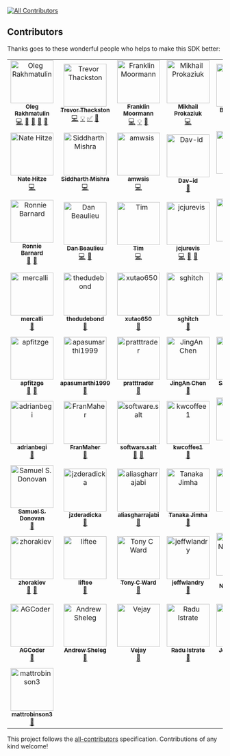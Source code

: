 <!-- ALL-CONTRIBUTORS-BADGE:START - Do not remove or modify this section -->
[![All Contributors](https://img.shields.io/badge/all_contributors-64-orange.svg?style=flat-square)](#contributors-)
<!-- ALL-CONTRIBUTORS-BADGE:END -->

## Contributors

Thanks goes to these wonderful people who helps to make this SDK better:

<!-- ALL-CONTRIBUTORS-LIST:START - Do not remove or modify this section -->
<!-- prettier-ignore-start -->
<!-- markdownlint-disable -->
<table>
  <tbody>
    <tr>
      <td align="center"><a href="https://github.com/OlegRa"><img src="https://avatars.githubusercontent.com/u/4800940?v=4?s=100" width="100px;" alt="Oleg Rakhmatulin"/><br /><sub><b>Oleg Rakhmatulin</b></sub></a><br /><a href="https://github.com/OlegRa/Alpaca.Markets/commits?author=OlegRa" title="Code">💻</a> <a href="#ideas-OlegRa" title="Ideas, Planning, & Feedback">🤔</a> <a href="#maintenance-OlegRa" title="Maintenance">🚧</a> <a href="#question-OlegRa" title="Answering Questions">💬</a> <a href="https://github.com/OlegRa/Alpaca.Markets/pulls?q=is%3Apr+reviewed-by%3AOlegRa" title="Reviewed Pull Requests">👀</a></td>
      <td align="center"><a href="https://github.com/ttt733"><img src="https://avatars.githubusercontent.com/u/6812582?v=4?s=100" width="100px;" alt="Trevor Thackston"/><br /><sub><b>Trevor Thackston</b></sub></a><br /><a href="https://github.com/OlegRa/Alpaca.Markets/commits?author=ttt733" title="Code">💻</a> <a href="#example-ttt733" title="Examples">💡</a> <a href="#tutorial-ttt733" title="Tutorials">✅</a> <a href="https://github.com/OlegRa/Alpaca.Markets/issues?q=author%3Attt733" title="Bug reports">🐛</a></td>
      <td align="center"><a href="https://github.com/ooples/OoplesFinance.StockIndicators"><img src="https://avatars.githubusercontent.com/u/3075685?v=4?s=100" width="100px;" alt="Franklin Moormann"/><br /><sub><b>Franklin Moormann</b></sub></a><br /><a href="https://github.com/OlegRa/Alpaca.Markets/commits?author=ooples" title="Code">💻</a> <a href="#example-ooples" title="Examples">💡</a> <a href="https://github.com/OlegRa/Alpaca.Markets/issues?q=author%3Aooples" title="Bug reports">🐛</a></td>
      <td align="center"><a href="https://github.com/ElektroMech"><img src="https://avatars.githubusercontent.com/u/10456459?v=4?s=100" width="100px;" alt="Mikhail Prokaziuk"/><br /><sub><b>Mikhail Prokaziuk</b></sub></a><br /><a href="https://github.com/OlegRa/Alpaca.Markets/commits?author=ElektroMech" title="Code">💻</a></td>
      <td align="center"><a href="https://github.com/biyimaks"><img src="https://avatars.githubusercontent.com/u/382250?v=4?s=100" width="100px;" alt="Biyi Makinde"/><br /><sub><b>Biyi Makinde</b></sub></a><br /><a href="https://github.com/OlegRa/Alpaca.Markets/commits?author=biyimaks" title="Code">💻</a> <a href="https://github.com/OlegRa/Alpaca.Markets/issues?q=author%3Abiyimaks" title="Bug reports">🐛</a></td>
      <td align="center"><a href="https://www.gjtorikian.com/"><img src="https://avatars.githubusercontent.com/u/64050?v=4?s=100" width="100px;" alt="Garen Torikian"/><br /><sub><b>Garen Torikian</b></sub></a><br /><a href="https://github.com/OlegRa/Alpaca.Markets/commits?author=gjtorikian" title="Code">💻</a></td>
      <td align="center"><a href="https://github.com/ajit-kolathur"><img src="https://avatars.githubusercontent.com/u/1821869?v=4?s=100" width="100px;" alt="Vishwajit Kolathur"/><br /><sub><b>Vishwajit Kolathur</b></sub></a><br /><a href="https://github.com/OlegRa/Alpaca.Markets/commits?author=ajit-kolathur" title="Code">💻</a></td>
    </tr>
    <tr>
      <td align="center"><a href="http://nhitze.com"><img src="https://avatars.githubusercontent.com/u/3506334?v=4?s=100" width="100px;" alt="Nate Hitze"/><br /><sub><b>Nate Hitze</b></sub></a><br /><a href="https://github.com/OlegRa/Alpaca.Markets/commits?author=natehitze" title="Code">💻</a></td>
      <td align="center"><a href="https://hard-coder05.github.io/"><img src="https://avatars.githubusercontent.com/u/54059881?v=4?s=100" width="100px;" alt="Siddharth Mishra"/><br /><sub><b>Siddharth Mishra</b></sub></a><br /><a href="https://github.com/OlegRa/Alpaca.Markets/commits?author=Hard-Coder05" title="Code">💻</a></td>
      <td align="center"><a href="https://github.com/amwsis"><img src="https://avatars.githubusercontent.com/u/56340509?v=4?s=100" width="100px;" alt="amwsis"/><br /><sub><b>amwsis</b></sub></a><br /><a href="https://github.com/OlegRa/Alpaca.Markets/commits?author=amwsis" title="Code">💻</a></td>
      <td align="center"><a href="https://github.com/Dav-id"><img src="https://avatars.githubusercontent.com/u/172320?v=4?s=100" width="100px;" alt="Dav-id"/><br /><sub><b>Dav-id</b></sub></a><br /><a href="https://github.com/OlegRa/Alpaca.Markets/commits?author=Dav-id" title="Documentation">📖</a></td>
      <td align="center"><a href="https://github.com/shlomikushchi"><img src="https://avatars.githubusercontent.com/u/7924802?v=4?s=100" width="100px;" alt="Shlomi Kushchi"/><br /><sub><b>Shlomi Kushchi</b></sub></a><br /><a href="https://github.com/OlegRa/Alpaca.Markets/commits?author=shlomikushchi" title="Documentation">📖</a> <a href="#ideas-shlomikushchi" title="Ideas, Planning, & Feedback">🤔</a></td>
      <td align="center"><a href="https://github.com/PrometheusUno"><img src="https://avatars.githubusercontent.com/u/3609585?v=4?s=100" width="100px;" alt="PrometheusUno"/><br /><sub><b>PrometheusUno</b></sub></a><br /><a href="https://github.com/OlegRa/Alpaca.Markets/commits?author=PrometheusUno" title="Documentation">📖</a></td>
      <td align="center"><a href="http://stackoverflow.com/users/332960/chris-schmich"><img src="https://avatars.githubusercontent.com/u/1562839?v=4?s=100" width="100px;" alt="Christopher Paul Schmich"/><br /><sub><b>Christopher Paul Schmich</b></sub></a><br /><a href="https://github.com/OlegRa/Alpaca.Markets/commits?author=schmich" title="Documentation">📖</a></td>
    </tr>
    <tr>
      <td align="center"><a href="http://www.ronniebarnard.com"><img src="https://avatars.githubusercontent.com/u/6628234?v=4?s=100" width="100px;" alt="Ronnie Barnard"/><br /><sub><b>Ronnie Barnard</b></sub></a><br /><a href="https://github.com/OlegRa/Alpaca.Markets/commits?author=Ronmenator" title="Documentation">📖</a> <a href="https://github.com/OlegRa/Alpaca.Markets/issues?q=author%3ARonmenator" title="Bug reports">🐛</a></td>
      <td align="center"><a href="http://app.xtrades.net"><img src="https://avatars.githubusercontent.com/u/9411281?v=4?s=100" width="100px;" alt="Dan Beaulieu"/><br /><sub><b>Dan Beaulieu</b></sub></a><br /><a href="https://github.com/OlegRa/Alpaca.Markets/commits?author=codebeaulieu" title="Code">💻</a> <a href="https://github.com/OlegRa/Alpaca.Markets/issues?q=author%3Acodebeaulieu" title="Bug reports">🐛</a></td>
      <td align="center"><a href="https://github.com/Xallen79"><img src="https://avatars.githubusercontent.com/u/7258467?v=4?s=100" width="100px;" alt="Tim"/><br /><sub><b>Tim</b></sub></a><br /><a href="https://github.com/OlegRa/Alpaca.Markets/commits?author=Xallen79" title="Code">💻</a></td>
      <td align="center"><a href="https://github.com/jcjurevis"><img src="https://avatars.githubusercontent.com/u/34969570?v=4?s=100" width="100px;" alt="jcjurevis"/><br /><sub><b>jcjurevis</b></sub></a><br /><a href="https://github.com/OlegRa/Alpaca.Markets/commits?author=jcjurevis" title="Code">💻</a> <a href="https://github.com/OlegRa/Alpaca.Markets/issues?q=author%3Ajcjurevis" title="Bug reports">🐛</a> <a href="#ideas-jcjurevis" title="Ideas, Planning, & Feedback">🤔</a></td>
      <td align="center"><a href="http://bitministry.com"><img src="https://avatars.githubusercontent.com/u/1719076?v=4?s=100" width="100px;" alt="Andrew Rebane"/><br /><sub><b>Andrew Rebane</b></sub></a><br /><a href="https://github.com/OlegRa/Alpaca.Markets/commits?author=koolinoor" title="Code">💻</a> <a href="https://github.com/OlegRa/Alpaca.Markets/issues?q=author%3Akoolinoor" title="Bug reports">🐛</a></td>
      <td align="center"><a href="https://github.com/umitanuki"><img src="https://avatars.githubusercontent.com/u/33334?v=4?s=100" width="100px;" alt="Hitoshi Harada"/><br /><sub><b>Hitoshi Harada</b></sub></a><br /><a href="https://github.com/OlegRa/Alpaca.Markets/issues?q=author%3Aumitanuki" title="Bug reports">🐛</a> <a href="#ideas-umitanuki" title="Ideas, Planning, & Feedback">🤔</a> <a href="#business-umitanuki" title="Business development">💼</a> <a href="#financial-umitanuki" title="Financial">💵</a></td>
      <td align="center"><a href="https://github.com/smartchris84"><img src="https://avatars.githubusercontent.com/u/34967174?v=4?s=100" width="100px;" alt="smartchris84"/><br /><sub><b>smartchris84</b></sub></a><br /><a href="https://github.com/OlegRa/Alpaca.Markets/issues?q=author%3Asmartchris84" title="Bug reports">🐛</a></td>
    </tr>
    <tr>
      <td align="center"><a href="https://github.com/mercalli"><img src="https://avatars.githubusercontent.com/u/30153135?v=4?s=100" width="100px;" alt="mercalli"/><br /><sub><b>mercalli</b></sub></a><br /><a href="https://github.com/OlegRa/Alpaca.Markets/issues?q=author%3Amercalli" title="Bug reports">🐛</a></td>
      <td align="center"><a href="https://github.com/thedudebond"><img src="https://avatars.githubusercontent.com/u/49367928?v=4?s=100" width="100px;" alt="thedudebond"/><br /><sub><b>thedudebond</b></sub></a><br /><a href="https://github.com/OlegRa/Alpaca.Markets/issues?q=author%3Athedudebond" title="Bug reports">🐛</a></td>
      <td align="center"><a href="https://github.com/xutao650"><img src="https://avatars.githubusercontent.com/u/35321188?v=4?s=100" width="100px;" alt="xutao650"/><br /><sub><b>xutao650</b></sub></a><br /><a href="https://github.com/OlegRa/Alpaca.Markets/issues?q=author%3Axutao650" title="Bug reports">🐛</a></td>
      <td align="center"><a href="https://github.com/sghitch"><img src="https://avatars.githubusercontent.com/u/10263742?v=4?s=100" width="100px;" alt="sghitch"/><br /><sub><b>sghitch</b></sub></a><br /><a href="https://github.com/OlegRa/Alpaca.Markets/issues?q=author%3Asghitch" title="Bug reports">🐛</a></td>
      <td align="center"><a href="https://github.com/Wingspear"><img src="https://avatars.githubusercontent.com/u/27274272?v=4?s=100" width="100px;" alt="Ethan Soo"/><br /><sub><b>Ethan Soo</b></sub></a><br /><a href="https://github.com/OlegRa/Alpaca.Markets/issues?q=author%3AWingspear" title="Bug reports">🐛</a></td>
      <td align="center"><a href="https://github.com/jameswhollister"><img src="https://avatars.githubusercontent.com/u/3201623?v=4?s=100" width="100px;" alt="James Hollister"/><br /><sub><b>James Hollister</b></sub></a><br /><a href="https://github.com/OlegRa/Alpaca.Markets/issues?q=author%3Ajameswhollister" title="Bug reports">🐛</a></td>
      <td align="center"><a href="https://github.com/DragonMastery"><img src="https://avatars.githubusercontent.com/u/29132830?v=4?s=100" width="100px;" alt="Dragon Mastery"/><br /><sub><b>Dragon Mastery</b></sub></a><br /><a href="https://github.com/OlegRa/Alpaca.Markets/issues?q=author%3ADragonMastery" title="Bug reports">🐛</a></td>
    </tr>
    <tr>
      <td align="center"><a href="https://github.com/apfitzge"><img src="https://avatars.githubusercontent.com/u/13732359?v=4?s=100" width="100px;" alt="apfitzge"/><br /><sub><b>apfitzge</b></sub></a><br /><a href="https://github.com/OlegRa/Alpaca.Markets/issues?q=author%3Aapfitzge" title="Bug reports">🐛</a> <a href="#ideas-apfitzge" title="Ideas, Planning, & Feedback">🤔</a></td>
      <td align="center"><a href="https://github.com/apasumarthi1999"><img src="https://avatars.githubusercontent.com/u/37272319?v=4?s=100" width="100px;" alt="apasumarthi1999"/><br /><sub><b>apasumarthi1999</b></sub></a><br /><a href="https://github.com/OlegRa/Alpaca.Markets/issues?q=author%3Aapasumarthi1999" title="Bug reports">🐛</a></td>
      <td align="center"><a href="https://github.com/pratttrader"><img src="https://avatars.githubusercontent.com/u/57643797?v=4?s=100" width="100px;" alt="pratttrader"/><br /><sub><b>pratttrader</b></sub></a><br /><a href="https://github.com/OlegRa/Alpaca.Markets/issues?q=author%3Apratttrader" title="Bug reports">🐛</a></td>
      <td align="center"><a href="https://github.com/tclzcja"><img src="https://avatars.githubusercontent.com/u/20711476?v=4?s=100" width="100px;" alt="JingAn Chen"/><br /><sub><b>JingAn Chen</b></sub></a><br /><a href="https://github.com/OlegRa/Alpaca.Markets/issues?q=author%3Atclzcja" title="Bug reports">🐛</a></td>
      <td align="center"><a href="https://github.com/SavageShade"><img src="https://avatars.githubusercontent.com/u/19216280?v=4?s=100" width="100px;" alt="SavageShade"/><br /><sub><b>SavageShade</b></sub></a><br /><a href="https://github.com/OlegRa/Alpaca.Markets/issues?q=author%3ASavageShade" title="Bug reports">🐛</a></td>
      <td align="center"><a href="https://github.com/nkoehler"><img src="https://avatars.githubusercontent.com/u/10172004?v=4?s=100" width="100px;" alt="nkoehler"/><br /><sub><b>nkoehler</b></sub></a><br /><a href="https://github.com/OlegRa/Alpaca.Markets/issues?q=author%3Ankoehler" title="Bug reports">🐛</a></td>
      <td align="center"><a href="http://camerontbelt.com"><img src="https://avatars.githubusercontent.com/u/7938124?v=4?s=100" width="100px;" alt="Cameron Belt"/><br /><sub><b>Cameron Belt</b></sub></a><br /><a href="https://github.com/OlegRa/Alpaca.Markets/issues?q=author%3Acamerontbelt" title="Bug reports">🐛</a></td>
    </tr>
    <tr>
      <td align="center"><a href="https://github.com/adrianbegi"><img src="https://avatars.githubusercontent.com/u/4805490?v=4?s=100" width="100px;" alt="adrianbegi"/><br /><sub><b>adrianbegi</b></sub></a><br /><a href="https://github.com/OlegRa/Alpaca.Markets/issues?q=author%3Aadrianbegi" title="Bug reports">🐛</a></td>
      <td align="center"><a href="https://github.com/FranMaher"><img src="https://avatars.githubusercontent.com/u/9499338?v=4?s=100" width="100px;" alt="FranMaher"/><br /><sub><b>FranMaher</b></sub></a><br /><a href="https://github.com/OlegRa/Alpaca.Markets/issues?q=author%3AFranMaher" title="Bug reports">🐛</a></td>
      <td align="center"><a href="https://softwaresalt.github.io/.salt/"><img src="https://avatars.githubusercontent.com/u/42183845?v=4?s=100" width="100px;" alt="software.salt"/><br /><sub><b>software.salt</b></sub></a><br /><a href="https://github.com/OlegRa/Alpaca.Markets/issues?q=author%3Asoftwaresalt" title="Bug reports">🐛</a> <a href="#ideas-softwaresalt" title="Ideas, Planning, & Feedback">🤔</a></td>
      <td align="center"><a href="https://github.com/kwcoffee1"><img src="https://avatars.githubusercontent.com/u/13096086?v=4?s=100" width="100px;" alt="kwcoffee1"/><br /><sub><b>kwcoffee1</b></sub></a><br /><a href="https://github.com/OlegRa/Alpaca.Markets/issues?q=author%3Akwcoffee1" title="Bug reports">🐛</a></td>
      <td align="center"><a href="https://github.com/gsalaz98"><img src="https://avatars.githubusercontent.com/u/25196864?v=4?s=100" width="100px;" alt="Gerardo Salazar"/><br /><sub><b>Gerardo Salazar</b></sub></a><br /><a href="https://github.com/OlegRa/Alpaca.Markets/issues?q=author%3Agsalaz98" title="Bug reports">🐛</a></td>
      <td align="center"><a href="https://github.com/thi517"><img src="https://avatars.githubusercontent.com/u/24034?v=4?s=100" width="100px;" alt="thi517"/><br /><sub><b>thi517</b></sub></a><br /><a href="https://github.com/OlegRa/Alpaca.Markets/issues?q=author%3Athi517" title="Bug reports">🐛</a></td>
      <td align="center"><a href="https://github.com/SteveHaudegen"><img src="https://avatars.githubusercontent.com/u/55046474?v=4?s=100" width="100px;" alt="SteveHaudegen"/><br /><sub><b>SteveHaudegen</b></sub></a><br /><a href="https://github.com/OlegRa/Alpaca.Markets/issues?q=author%3ASteveHaudegen" title="Bug reports">🐛</a></td>
    </tr>
    <tr>
      <td align="center"><a href="https://www.linkedin.com/in/samuel-donovan/"><img src="https://avatars.githubusercontent.com/u/19763755?v=4?s=100" width="100px;" alt="Samuel S. Donovan"/><br /><sub><b>Samuel S. Donovan</b></sub></a><br /><a href="https://github.com/OlegRa/Alpaca.Markets/issues?q=author%3Asamueldonovan1701" title="Bug reports">🐛</a></td>
      <td align="center"><a href="https://github.com/jzderadicka"><img src="https://avatars.githubusercontent.com/u/9942092?v=4?s=100" width="100px;" alt="jzderadicka"/><br /><sub><b>jzderadicka</b></sub></a><br /><a href="https://github.com/OlegRa/Alpaca.Markets/issues?q=author%3Ajzderadicka" title="Bug reports">🐛</a></td>
      <td align="center"><a href="https://github.com/aliasgharrajabi"><img src="https://avatars.githubusercontent.com/u/24739220?v=4?s=100" width="100px;" alt="aliasgharrajabi"/><br /><sub><b>aliasgharrajabi</b></sub></a><br /><a href="https://github.com/OlegRa/Alpaca.Markets/issues?q=author%3Aaliasgharrajabi" title="Bug reports">🐛</a></td>
      <td align="center"><a href="https://github.com/Huios"><img src="https://avatars.githubusercontent.com/u/5958833?v=4?s=100" width="100px;" alt="Tanaka Jimha"/><br /><sub><b>Tanaka Jimha</b></sub></a><br /><a href="https://github.com/OlegRa/Alpaca.Markets/issues?q=author%3AHuios" title="Bug reports">🐛</a></td>
      <td align="center"><a href="https://github.com/rudeGit"><img src="https://avatars.githubusercontent.com/u/10700224?v=4?s=100" width="100px;" alt="rudeGit"/><br /><sub><b>rudeGit</b></sub></a><br /><a href="https://github.com/OlegRa/Alpaca.Markets/issues?q=author%3ArudeGit" title="Bug reports">🐛</a></td>
      <td align="center"><a href="https://www.42n.co/"><img src="https://avatars.githubusercontent.com/u/1766941?v=4?s=100" width="100px;" alt="Logan Greenlee"/><br /><sub><b>Logan Greenlee</b></sub></a><br /><a href="https://github.com/OlegRa/Alpaca.Markets/issues?q=author%3Algreenlee" title="Bug reports">🐛</a></td>
      <td align="center"><a href="https://github.com/r-ulak"><img src="https://avatars.githubusercontent.com/u/17515846?v=4?s=100" width="100px;" alt="rulak"/><br /><sub><b>rulak</b></sub></a><br /><a href="https://github.com/OlegRa/Alpaca.Markets/issues?q=author%3Ar-ulak" title="Bug reports">🐛</a></td>
    </tr>
    <tr>
      <td align="center"><a href="https://github.com/zhorakiev"><img src="https://avatars.githubusercontent.com/u/65150239?v=4?s=100" width="100px;" alt="zhorakiev"/><br /><sub><b>zhorakiev</b></sub></a><br /><a href="https://github.com/OlegRa/Alpaca.Markets/issues?q=author%3Azhorakiev" title="Bug reports">🐛</a> <a href="#ideas-zhorakiev" title="Ideas, Planning, & Feedback">🤔</a></td>
      <td align="center"><a href="https://github.com/liftee"><img src="https://avatars.githubusercontent.com/u/23428054?v=4?s=100" width="100px;" alt="liftee"/><br /><sub><b>liftee</b></sub></a><br /><a href="https://github.com/OlegRa/Alpaca.Markets/issues?q=author%3Aliftee" title="Bug reports">🐛</a></td>
      <td align="center"><a href="https://github.com/TonyC1Ward"><img src="https://avatars.githubusercontent.com/u/36459458?v=4?s=100" width="100px;" alt="Tony C Ward"/><br /><sub><b>Tony C Ward</b></sub></a><br /><a href="https://github.com/OlegRa/Alpaca.Markets/issues?q=author%3ATonyC1Ward" title="Bug reports">🐛</a></td>
      <td align="center"><a href="https://github.com/jeffwlandry"><img src="https://avatars.githubusercontent.com/u/50668541?v=4?s=100" width="100px;" alt="jeffwlandry"/><br /><sub><b>jeffwlandry</b></sub></a><br /><a href="https://github.com/OlegRa/Alpaca.Markets/issues?q=author%3Ajeffwlandry" title="Bug reports">🐛</a></td>
      <td align="center"><a href="https://github.com/nbmrao"><img src="https://avatars.githubusercontent.com/u/15304080?v=4?s=100" width="100px;" alt="Mallik Nimmagadda"/><br /><sub><b>Mallik Nimmagadda</b></sub></a><br /><a href="https://github.com/OlegRa/Alpaca.Markets/issues?q=author%3Anbmrao" title="Bug reports">🐛</a></td>
      <td align="center"><a href="https://github.com/mehtadharmesh"><img src="https://avatars.githubusercontent.com/u/238232?v=4?s=100" width="100px;" alt="mehtadharmesh"/><br /><sub><b>mehtadharmesh</b></sub></a><br /><a href="https://github.com/OlegRa/Alpaca.Markets/issues?q=author%3Amehtadharmesh" title="Bug reports">🐛</a></td>
      <td align="center"><a href="https://github.com/Ricbun16"><img src="https://avatars.githubusercontent.com/u/12150047?v=4?s=100" width="100px;" alt="Ricbun16"/><br /><sub><b>Ricbun16</b></sub></a><br /><a href="https://github.com/OlegRa/Alpaca.Markets/issues?q=author%3ARicbun16" title="Bug reports">🐛</a></td>
    </tr>
    <tr>
      <td align="center"><a href="https://github.com/ayushguptacoder"><img src="https://avatars.githubusercontent.com/u/47259520?v=4?s=100" width="100px;" alt="AGCoder"/><br /><sub><b>AGCoder</b></sub></a><br /><a href="https://github.com/OlegRa/Alpaca.Markets/issues?q=author%3Aayushguptacoder" title="Bug reports">🐛</a></td>
      <td align="center"><a href="https://github.com/opened"><img src="https://avatars.githubusercontent.com/u/1401361?v=4?s=100" width="100px;" alt="Andrew Sheleg"/><br /><sub><b>Andrew Sheleg</b></sub></a><br /><a href="https://github.com/OlegRa/Alpaca.Markets/issues?q=author%3Aopened" title="Bug reports">🐛</a></td>
      <td align="center"><a href="https://github.com/bizjaya"><img src="https://avatars.githubusercontent.com/u/10965434?v=4?s=100" width="100px;" alt="Vejay"/><br /><sub><b>Vejay</b></sub></a><br /><a href="https://github.com/OlegRa/Alpaca.Markets/issues?q=author%3Abizjaya" title="Bug reports">🐛</a></td>
      <td align="center"><a href="https://github.com/raduistrate"><img src="https://avatars.githubusercontent.com/u/17738582?v=4?s=100" width="100px;" alt="Radu Istrate"/><br /><sub><b>Radu Istrate</b></sub></a><br /><a href="https://github.com/OlegRa/Alpaca.Markets/issues?q=author%3Araduistrate" title="Bug reports">🐛</a></td>
      <td align="center"><a href="https://github.com/woaksie"><img src="https://avatars.githubusercontent.com/u/571181?v=4?s=100" width="100px;" alt="John Woakes"/><br /><sub><b>John Woakes</b></sub></a><br /><a href="https://github.com/OlegRa/Alpaca.Markets/issues?q=author%3Awoaksie" title="Bug reports">🐛</a></td>
      <td align="center"><a href="https://github.com/ktrauberman"><img src="https://avatars.githubusercontent.com/u/412126?v=4?s=100" width="100px;" alt="Kyle Trauberman"/><br /><sub><b>Kyle Trauberman</b></sub></a><br /><a href="https://github.com/OlegRa/Alpaca.Markets/issues?q=author%3Aktrauberman" title="Bug reports">🐛</a></td>
      <td align="center"><a href="https://github.com/gchudublin"><img src="https://avatars.githubusercontent.com/u/6842536?v=4?s=100" width="100px;" alt="gchudublin"/><br /><sub><b>gchudublin</b></sub></a><br /><a href="https://github.com/OlegRa/Alpaca.Markets/issues?q=author%3Agchudublin" title="Bug reports">🐛</a></td>
    </tr>
    <tr>
      <td align="center"><a href="https://github.com/mattrobinson3"><img src="https://avatars.githubusercontent.com/u/68032330?v=4?s=100" width="100px;" alt="mattrobinson3"/><br /><sub><b>mattrobinson3</b></sub></a><br /><a href="https://github.com/OlegRa/Alpaca.Markets/issues?q=author%3Amattrobinson3" title="Bug reports">🐛</a></td>
    </tr>
  </tbody>
</table>

<!-- markdownlint-restore -->
<!-- prettier-ignore-end -->

<!-- ALL-CONTRIBUTORS-LIST:END -->

This project follows the [all-contributors](https://github.com/all-contributors/all-contributors) specification. Contributions of any kind welcome!
